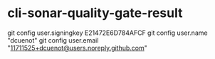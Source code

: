 # cli-sonar-quality-gate-result


git config user.signingkey E21472E6D784AFCF
git config user.name "dcuenot" 
git config user.email "11711525+dcuenot@users.noreply.github.com"
